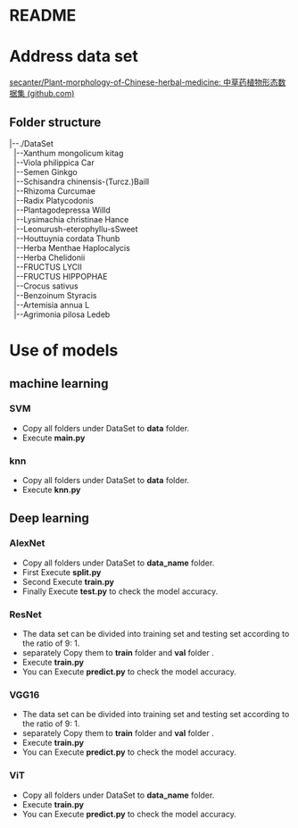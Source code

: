 # README

# Address data set

[secanter/Plant-morphology-of-Chinese-herbal-medicine: 中草药植物形态数据集 (github.com)](https://github.com/secanter/Plant-morphology-of-Chinese-herbal-medicine)

## Folder structure

|--./DataSet</br>
&nbsp;   |--Xanthum mongolicum kitag</br>
&nbsp;   |--Viola philippica Car</br>
&nbsp;   |--Semen Ginkgo</br>
&nbsp;   |--Schisandra chinensis-(Turcz.)Baill</br>
&nbsp;   |--Rhizoma Curcumae</br>
&nbsp;   |--Radix Platycodonis</br>
&nbsp;   |--Plantagodepressa Willd</br>
&nbsp;   |--Lysimachia christinae Hance</br>
&nbsp;   |--Leonurush-eterophyllu-sSweet</br>
&nbsp;   |--Houttuynia cordata Thunb</br>
&nbsp;   |--Herba Menthae Haplocalycis</br>
&nbsp;   |--Herba Chelidonii</br>
&nbsp;   |--FRUCTUS LYCII</br>
&nbsp;   |--FRUCTUS HIPPOPHAE</br>
&nbsp;   |--Crocus sativus</br>
&nbsp;   |--Benzoinum Styracis</br>
&nbsp;   |--Artemisia annua L</br>
&nbsp;   |--Agrimonia pilosa Ledeb</br>



# Use of models

## machine learning

### SVM

- Copy all folders under DataSet to **data** folder.
- Execute **main.py**

### knn

- Copy all folders under DataSet to **data** folder.
- Execute **knn.py**

## Deep learning

### AlexNet

- Copy all folders under DataSet to **data_name** folder.
- First Execute **split.py**
- Second Execute **train.py**
- Finally Execute **test.py** to check the model accuracy.

### ResNet

- The data set can be divided into training set and testing set according to the ratio of 9: 1.
- separately Copy them to **train** folder and **val** folder .
- Execute **train.py**
- You can Execute **predict.py** to check the model accuracy.

### VGG16

- The data set can be divided into training set and testing set according to the ratio of 9: 1.
- separately Copy them to **train** folder and **val** folder .
- Execute **train.py**
- You can Execute **predict.py** to check the model accuracy.

### ViT

- Copy all folders under DataSet to **data_name** folder.
-  Execute **train.py**
- You can Execute **predict.py** to check the model accuracy.